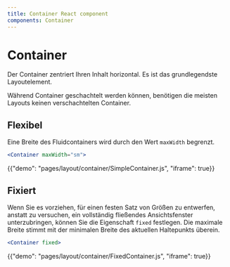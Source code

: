 ```yaml
---
title: Container React component
components: Container
---
```

# Container

<p class="description">Der Container zentriert Ihren Inhalt horizontal. Es ist das grundlegendste Layoutelement.</p>

Während Container geschachtelt werden können, benötigen die meisten Layouts keinen verschachtelten Container.

## Flexibel

Eine Breite des Fluidcontainers wird durch den Wert `maxWidth` begrenzt.

```jsx
<Container maxWidth="sm">
```

{{"demo": "pages/layout/container/SimpleContainer.js", "iframe": true}}

## Fixiert

Wenn Sie es vorziehen, für einen festen Satz von Größen zu entwerfen, anstatt zu versuchen, ein vollständig fließendes Ansichtsfenster unterzubringen, können Sie die Eigenschaft `fixed` festlegen. Die maximale Breite stimmt mit der minimalen Breite des aktuellen Haltepunkts überein.

```jsx
<Container fixed>
```

{{"demo": "pages/layout/container/FixedContainer.js", "iframe": true}}